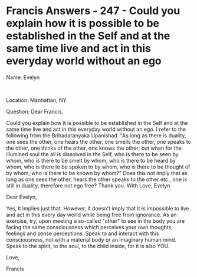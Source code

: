 # Francis Answers - 247 - Could you explain how it is possible to be established in the Self and at the same time live and act in this everyday world without an ego

Name: Evelyn   

   

Location: Manhattan, NY   

Question: Dear Francis, 

Could you explain how it is possible to be established in the Self and at the same time live and act in this everyday world without an ego. I refer to the following from the Brihadaranyaka Upanishad. \"As long as there is duality, one sees the other, one hears the other, one smells the other, one speaks to the other, one thinks of the other, one knows the other; but when for the illumined soul the all is dissolved in the Self, who is there to be seen by whom, who is there to be smelt by whom, who is there to be heard by whom, who is there to be spoken to by whom, who is there to be thought of by whom, who is there to be known by whom?\" Does this not imply that as long as one sees the other, hears the other speaks to the other etc., one is still in duality, therefore not ego free? Thank you. With Love, Evelyn

Dear Evelyn,

Yes, it implies just that. However, it doesn't imply that it is impossible to live and act in this every day world while being free from ignorance. As an exercise, try, upon meeting a so-called "other" to see in the body you are facing the same consciousness which perceives your own thoughts, feelings and sense perceptions. Speak to and interact with this consciousness, not with a material body or an imaginary human mind. Speak to the spirit, to the soul, to the child inside, for it is also YOU.

Love,

Francis

